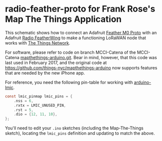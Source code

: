 # radio-feather-proto for Frank Rose's Map The Things Application

This schematic shows how to connect an Adafruit [Feather M0 Proto](https://www.adafruit.com/product/2772) with an Adafruit [Radio FeatherWing](https://www.adafruit.com/product/3231) to make a functioning LoRaWAN node that works with [The Things Network](https://thethingsnetwork.org).

For software, please refer to code on branch MCCI-Catena of the MCCI-Catena [mapthethings-arduino.git](https://github.com/mcci-catena/mapthethings-arduino/tree/MCCI-Catena). Bear in mind, however, that this code was last used in February 2017, and the original code at https://github.com/things-nyc/mapthethings-arduino now supports features that are needed by the new iPhone app.

For reference, you need the following pin-table for working with [arduino-lmic](https://github.com/mcci-catena/arduino-lmic).
```c
const lmic_pinmap lmic_pins = {
    .nss = 6,
    .rxtx = LMIC_UNUSED_PIN,
    .rst = 5,
    .dio = {12, 11, 10},
};
```
You'll need to edit your `.ino` sketches (including the Map-The-Things sketch), locating the `lmic_pins` definition and updating to match the above.
